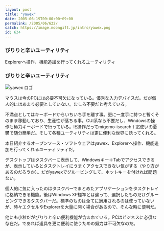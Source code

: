 ```yaml
---
layout: post
title: "yawex"
date: 2005-06-19T09:00:00+09:00
permalink: /2005/06/622/
catch: https://image.moongift.jp/intro/yawex.png
id: 634
---
```

### ぴりりと辛いユーティリティ
  
Explorerへ操作、機能追加を行ってくれるユーティリティ  
<!--more-->  

### ぴりりと辛いユーティリティ
  

![yawex ロゴ](https://image.moongift.jp/intro/yawex.png "yawex ロゴ")

  

マウスは今のPCには必要不可欠になっている。優秀な入力デバイスだ。だが個人的にはあまり必要としていない。むしろ不要だと考えている。

  

不満点としてはキーボードからいちいち手を離す事。更に一度手に持つと暫くそのまま移動しており、生産性が落ちる事。CUI系なら不要だし、Windowsの操作も極力キーボードで行っている。IE操作だってmigemo-isearch＋窓使いの憂鬱で随分簡単だ。そして各種ユーティリティは更に便利な世界に誘ってくれる。

  

本日紹介するオープンソース・ソフトウェアはyawex、Explorerへ操作、機能追加を行ってくれるユーティリティだ。

  

デスクトップはタスクバーに表示して、Windowsキー＋Tabでアクセスできるが、表示しているとタスクトレイにうまくアクセスできない気がする（やり方があるのだろうか）。だがyawexでグルーピングして、ホットキーを付ければ問題ない。

  

個人的に気に入ったのはタスクバーでまとめたアプリケーションをタスクトレイに格納できる機能。後はWindows XP標準とは違って、選択したものだけグルーピングできるタスクバーだ。標準のものは全てに適用されるのは使っていないが、時々エクセルやExplorerを大量に開く場合があるので、そんな時に便利だ。

  

他にも小粒だがぴりりと辛い便利機能が含まれている。PCはビジネスに必須な存在だ。であれば道具を更に便利に使うための努力は不可欠なのだ。

